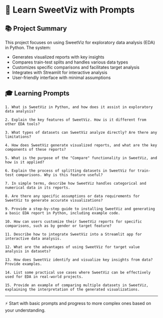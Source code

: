 # 🎯 Learn SweetViz with Prompts

## 📚 Project Summary
This project focuses on using SweetViz for exploratory data analysis (EDA) in Python. The system:
- Generates visualized reports with key insights
- Compares train-test splits and handles various data types
- Customizes specific comparisons and facilitates target analysis
- Integrates with Streamlit for interactive analysis
- User-friendly interface with minimal assumptions

## 🎓 Learning Prompts

```
1. What is SweetViz in Python, and how does it assist in exploratory data analysis?

2. Explain the key features of SweetViz. How is it different from other EDA tools?

3. What types of datasets can SweetViz analyze directly? Are there any limitations?

4. How does SweetViz generate visualized reports, and what are the key components of these reports?

5. What is the purpose of the "Compare" functionality in SweetViz, and how is it applied?

6. Explain the process of splitting datasets in SweetViz for train-test comparisons. Why is this feature useful?

7. In simple terms, describe how SweetViz handles categorical and numerical data in its reports.

8. Are there any specific assumptions or data requirements for SweetViz to generate accurate visualizations?

9. Provide a step-by-step guide to installing SweetViz and generating a basic EDA report in Python, including example code.

10. How can users customize their SweetViz reports for specific comparisons, such as by gender or target feature?

11. Describe how to integrate SweetViz into a Streamlit app for interactive data analysis.

12. What are the advantages of using SweetViz for target value analysis in datasets?

13. How does SweetViz identify and visualize key insights from data? Provide examples.

14. List some practical use cases where SweetViz can be effectively used for EDA in real-world projects.

15. Provide an example of comparing multiple datasets in SweetViz, explaining the interpretation of the generated visualizations.
```

---

⚡ Start with basic prompts and progress to more complex ones based on your understanding.